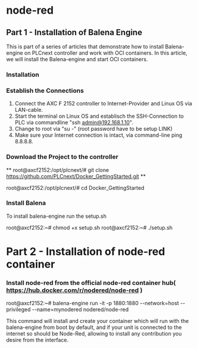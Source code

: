# node-red 


## Part 1 - Installation of Balena Engine ##
This is part of a series of articles that demonstrate how to install Balena-engine on PLCnext controller and work with OCI containers.
In this article, we will install the Balena-engine and start OCI containers.

### Installation ###

### Establish the Connections ###
1.	Connect the AXC F 2152 controller to Internet-Provider and Linux OS via LAN-cable.
2.	Start the terminal on Linux OS and establisch the SSH-Connection to PLC via commandline "ssh admin@192.168.1.10".
3.	Change to root via "su -" (root password have to be setup LINK)
4.	Make sure your Internet connection is intact, via command-line ping 8.8.8.8.

### Download the Project to the controller ###

** root@axcf2152:/opt/plcnext/# git clone https://github.com/PLCnext/Docker_GettingStarted.git **

root@axcf2152:/opt/plcnext/# cd Docker_GettingStarted
### Install Balena ###

To install balena-engine run the setup.sh

root@axcf2152:~# chmod +x setup.sh
root@axcf2152:~# ./setup.sh


# Part 2 - Installation of node-red container #

### Install node-red from the official node-red container hub( https://hub.docker.com/r/nodered/node-red ) ###

root@axcf2152:~# balena-engine run -it -p 1880:1880 --network=host --privileged --name=mynodered nodered/node-red

This command will install and create your container which will run with the balena-engine from boot by default, and if your unit is connected to the internet so should be Node-Red, allowing to install any contribution you desire from the interface. 

